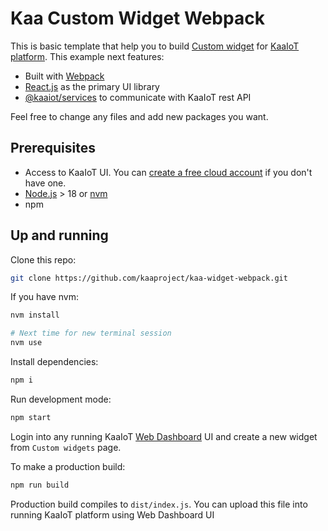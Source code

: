 # Kaa Custom Widget Webpack

This is basic template that help you to build [Custom widget](https://docs.kaaiot.io/KAA/docs/current/Features/Visualization/WD/Custom-widgets/) for 
[KaaIoT platform](https://www.kaaproject.org/). This example next features:

* Built with [Webpack](https://webpack.js.org/)
* [React.js](https://reactjs.org/) as the primary UI library
* [@kaaiot/services](https://www.npmjs.com/package/@kaaiot/services) to communicate with KaaIoT rest API

Feel free to change any files and add new packages you want.

## Prerequisites

* Access to KaaIoT UI. You can [create a free cloud account](https://www.kaaproject.org/free-trial) if you don't have one.
* [Node.js](https://nodejs.org/en/) > 18 or [nvm](https://github.com/nvm-sh/nvm)
* npm

## Up and running

Clone this repo:

```sh
git clone https://github.com/kaaproject/kaa-widget-webpack.git
```

If you have nvm:

```sh
nvm install

# Next time for new terminal session
nvm use
```

Install dependencies:

```sh
npm i
```

Run development mode:

```sh
npm start
```

Login into any running KaaIoT [Web Dashboard](https://docs.kaaiot.io/KAA/docs/latest/Features/Visualization/WD/) UI and create a new widget from `Custom widgets` page.

To make a production build:

```sh
npm run build
```

Production build compiles to `dist/index.js`. You can upload this file into running KaaIoT platform using Web Dashboard UI